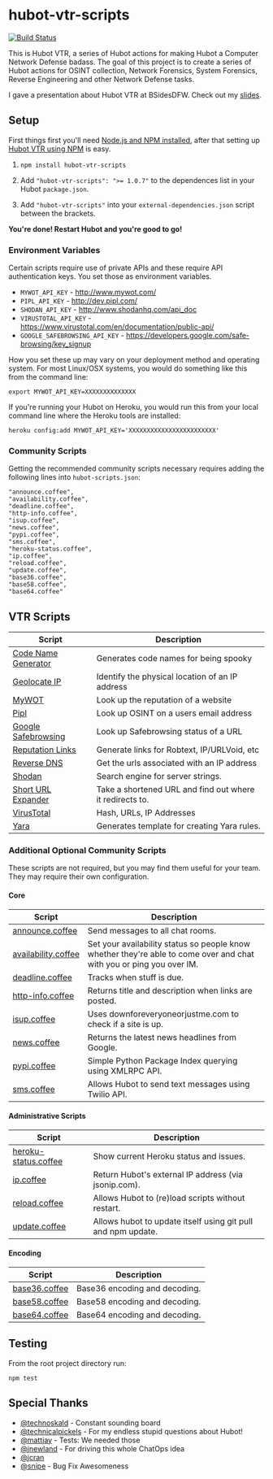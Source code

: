 hubot-vtr-scripts
=================

[![Build Status](https://travis-ci.org/sroberts/hubot-vtr-scripts.svg?branch=master)](https://travis-ci.org/sroberts/hubot-vtr-scripts)

This is Hubot VTR, a series of Hubot actions for making Hubot a Computer Network Defense badass. The goal of this project is to create a series of Hubot actions for OSINT collection, Network Forensics, System Forensics, Reverse Engineering and other Network Defense tasks.

I gave a presentation about Hubot VTR at BSidesDFW. Check out my [slides](https://speakerdeck.com/sroberts/using-robots-to-fight-bad-guys).

## Setup

First things first you'll need [Node.js and NPM installed](https://github.com/joyent/node/wiki/Installing-Node.js-via-package-manager), after that setting up [Hubot VTR using NPM](https://npmjs.org/package/hubot-vtr-scripts) is easy.

1. ```npm install hubot-vtr-scripts```

2. Add ```"hubot-vtr-scripts": ">= 1.0.7"``` to the dependences list in your Hubot `package.json`.

3. Add ```"hubot-vtr-scripts"``` into your `external-dependencies.json` script between the brackets.

__You're done! Restart Hubot and you're good to go!__

### Environment Variables
Certain scripts require use of private APIs and these require API authentication keys. You set those as environment variables.

* `MYWOT_API_KEY` - http://www.mywot.com/
* `PIPL_API_KEY` - http://dev.pipl.com/
* `SHODAN_API_KEY` - http://www.shodanhq.com/api_doc
* `VIRUSTOTAL_API_KEY` - https://www.virustotal.com/en/documentation/public-api/
* `GOOGLE_SAFEBROWSING_API_KEY` - https://developers.google.com/safe-browsing/key_signup

How you set these up may vary on your deployment method and operating system. For most Linux/OSX systems, you would do something like this from the command line:

`export MYWOT_API_KEY=XXXXXXXXXXXXXX`

If you're running your Hubot on Heroku, you would run this from your local command line where the Heroku tools are installed:

`heroku config:add MYWOT_API_KEY='XXXXXXXXXXXXXXXXXXXXXXXX'`


### Community Scripts

Getting the recommended community scripts necessary requires adding the following lines into ```hubot-scripts.json```:

	"announce.coffee",
	"availability.coffee",
	"deadline.coffee",
	"http-info.coffee",
	"isup.coffee",
	"news.coffee",
	"pypi.coffee",
	"sms.coffee",
	"heroku-status.coffee",
	"ip.coffee",
	"reload.coffee",
	"update.coffee",
	"base36.coffee",
	"base58.coffee",
	"base64.coffee"

## VTR Scripts

| Script | Description |
| ------ | ----------- |
| [Code Name Generator](https://github.com/sroberts/hubot-vtr-scripts/blob/master/src/scripts/code-name-generator.coffee) | Generates code names for being spooky
| [Geolocate IP](https://github.com/sroberts/hubot-vtr-scripts/blob/master/src/scripts/geolocate-ip.coffee) | Identify the physical location of an IP address
| [MyWOT](https://github.com/sroberts/hubot-vtr-scripts/blob/master/src/scripts/mywot.coffee) | Look up the reputation of a website
| [Pipl](https://github.com/sroberts/hubot-vtr-scripts/blob/master/src/scripts/pipl.coffee) | Look up OSINT on a users email address
| [Google Safebrowsing](https://github.com/sroberts/hubot-vtr-scripts/blob/master/src/scripts/google-safebrowsing.coffee) | Look up Safebrowsing status of a URL |
| [Reputation Links](https://github.com/sroberts/hubot-vtr-scripts/blob/master/src/scripts/reputation-links.coffee) | Generate links for Robtext, IP/URLVoid, etc
| [Reverse DNS](https://github.com/sroberts/hubot-vtr-scripts/blob/master/src/scripts/reverse-dns.coffee) | Get the urls associated with an IP address
| [Shodan](https://github.com/sroberts/hubot-vtr-scripts/blob/master/src/scripts/shodan.coffee) | Search engine for server strings. |
| [Short URL Expander](https://github.com/sroberts/hubot-vtr-scripts/blob/master/src/scripts/short-url-expander.coffee) | Take a shortened URL and find out where it redirects to. |
| [VirusTotal](https://github.com/sroberts/hubot-vtr-scripts/blob/master/src/scripts/virustotal.coffee) | Hash, URLs, IP Addresses |
| [Yara](https://github.com/sroberts/hubot-vtr-scripts/blob/master/src/scripts/yara.coffee) | Generates template for creating Yara rules. |

### Additional Optional Community Scripts

These scripts are not required, but you may find them useful for your team. They may require their own configuration.

#### Core
| Script | Description |
| ------ | ----------- |
| [announce.coffee](https://github.com/github/hubot-scripts/blob/master/src/scripts/announce.coffee) | Send messages to all chat rooms. |
| [availability.coffee](https://github.com/github/hubot-scripts/blob/master/src/scripts/availability.coffee) | Set your availability status so people know whether they're able to come over and chat with you or ping you over IM. |
| [deadline.coffee](https://github.com/github/hubot-scripts/blob/master/src/scripts/deadline.coffee) | Tracks when stuff is due. |
| [http-info.coffee](https://github.com/github/hubot-scripts/blob/master/src/scripts/http-info.coffee) | Returns title and description when links are posted. |
| [isup.coffee](https://github.com/github/hubot-scripts/blob/master/src/scripts/isup.coffee) | Uses downforeveryoneorjustme.com to check if a site is up. |
| [news.coffee](https://github.com/github/hubot-scripts/blob/master/src/scripts/news.coffee) | Returns the latest news headlines from Google. |
| [pypi.coffee](https://github.com/github/hubot-scripts/blob/master/src/scripts/pypi.coffee) | Simple Python Package Index querying using XMLRPC API. |
| [sms.coffee](https://github.com/github/hubot-scripts/blob/master/src/scripts/sms.coffee) | Allows Hubot to send text messages using Twilio API. |

#### Administrative Scripts
| Script | Description |
| ------ | ----------- |
| [heroku-status.coffee](https://github.com/github/hubot-scripts/blob/master/src/scripts/heroku-status.coffee) | Show current Heroku status and issues. |
| [ip.coffee](https://github.com/github/hubot-scripts/blob/master/src/scripts/ip.coffee) | Return Hubot's external IP address (via jsonip.com). |
| [reload.coffee](https://github.com/github/hubot-scripts/blob/master/src/scripts/reload.coffee) | Allows Hubot to (re)load scripts without restart. |
| [update.coffee](https://github.com/github/hubot-scripts/blob/master/src/scripts/update.coffee) | Allows hubot to update itself using git pull and npm update. |

#### Encoding
| Script | Description |
| ------ | ----------- |
| [base36.coffee](https://github.com/github/hubot-scripts/blob/master/src/scripts/base36.coffee) | Base36 encoding and decoding. |
| [base58.coffee](https://github.com/github/hubot-scripts/blob/master/src/scripts/base58.coffee) | Base58 encoding and decoding. |
| [base64.coffee](https://github.com/github/hubot-scripts/blob/master/src/scripts/base64.coffee) | Base64 encoding and decoding. |

## Testing
From the root project directory run:

`npm test`

## Special Thanks
* [@technoskald](https://github.com/technoskald) - Constant sounding board
* [@technicalpickels](https://github.com/technicalpickels) - For my endless stupid questions about Hubot!
* [@mattjay](https://github.com/mattjay) - Tests: We needed those
* [@jnewland](https://github.com/jnewland) - For driving this whole ChatOps idea
* [@jcran](https://github.com/jcran)
* [@snipe](https://github.com/snipe) - Bug Fix Awesomeness
